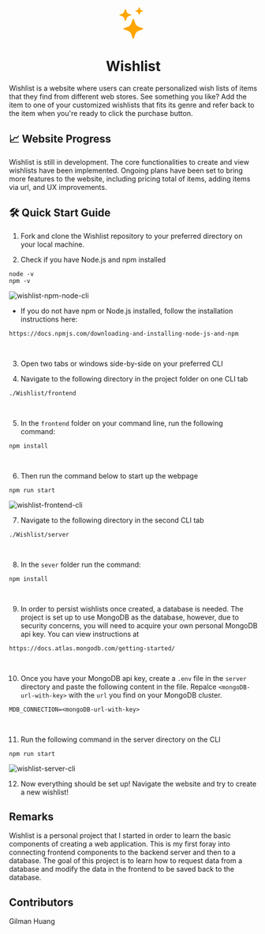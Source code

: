  <p align="center">
 <svg
        xmlns="http://www.w3.org/2000/svg"
        width="64"
        height="64"
        fill="orange"
        className="bi bi-stars"
        viewBox="0 0 16 16">
        <path d="M7.657 6.247c.11-.33.576-.33.686 0l.645 1.937a2.89 2.89 0 0 0 1.829 1.828l1.936.645c.33.11.33.576 0 .686l-1.937.645a2.89 2.89 0 0 0-1.828 1.829l-.645 1.936a.361.361 0 0 1-.686 0l-.645-1.937a2.89 2.89 0 0 0-1.828-1.828l-1.937-.645a.361.361 0 0 1 0-.686l1.937-.645a2.89 2.89 0 0 0 1.828-1.828l.645-1.937zM3.794 1.148a.217.217 0 0 1 .412 0l.387 1.162c.173.518.579.924 1.097 1.097l1.162.387a.217.217 0 0 1 0 .412l-1.162.387A1.734 1.734 0 0 0 4.593 5.69l-.387 1.162a.217.217 0 0 1-.412 0L3.407 5.69A1.734 1.734 0 0 0 2.31 4.593l-1.162-.387a.217.217 0 0 1 0-.412l1.162-.387A1.734 1.734 0 0 0 3.407 2.31l.387-1.162zM10.863.099a.145.145 0 0 1 .274 0l.258.774c.115.346.386.617.732.732l.774.258a.145.145 0 0 1 0 .274l-.774.258a1.156 1.156 0 0 0-.732.732l-.258.774a.145.145 0 0 1-.274 0l-.258-.774a1.156 1.156 0 0 0-.732-.732L9.1 2.137a.145.145 0 0 1 0-.274l.774-.258c.346-.115.617-.386.732-.732L10.863.1z" />
      </svg>
</p>

<h1 align="center"> Wishlist </h1>

Wishlist is a website where users can create personalized wish lists of items that they find from different web stores. See something you like? Add the item to one of your customized wishlists that fits its genre and refer back to the item when you're ready to click the purchase button.

## 📈 Website Progress
Wishlist is still in development. The core functionalities to create and view wishlists have been implemented. Ongoing plans have been set to bring more features to the website, including pricing total of items, adding items via url, and UX improvements.

## 🛠️ Quick Start Guide

1. Fork and clone the Wishlist repository to your preferred directory on your local machine. <br>

2. Check if you have Node.js and npm installed

```
node -v
npm -v
```
![wishlist-npm-node-cli](https://user-images.githubusercontent.com/67421795/137844985-ee3cb100-9b1e-4b69-bc44-987598793c66.png)
<br>

- If you do not have npm or Node.js installed, follow the installation instructions here:

```
https://docs.npmjs.com/downloading-and-installing-node-js-and-npm
``` 
<br>

3. Open two tabs or windows side-by-side on your preferred CLI <br>

4. Navigate to the following directory in the project folder on one CLI tab

```
./Wishlist/frontend
```
<br>

5. In the `frontend` folder on your command line, run the following command:

```
npm install
```
<br>

6. Then run the command below to start up the webpage

```
npm run start
```

![wishlist-frontend-cli](https://user-images.githubusercontent.com/67421795/137844325-262b5025-4688-421a-9fb1-0b0cbc4ac1c6.png)
<br>

7. Navigate to the following directory in the second CLI tab

``` 
./Wishlist/server
```
<br>

8. In the `sever` folder run the command:

```
npm install
```
<br>

9. In order to persist wishlists once created, a database is needed. The project is set up to use MongoDB as the database, however, due to security concerns, you will need to acquire your own personal MongoDB api key. You can view instructions at

```
https://docs.atlas.mongodb.com/getting-started/
```
<br>

10. Once you have your MongoDB api key, create a `.env` file in the `server` directory and paste the following content in the file. Repalce `<mongoDB-url-with-key>` with the `url` you find on your MongoDB cluster.

```
MDB_CONNECTION=<mongoDB-url-with-key>
```
<br>

11. Run the following command in the server directory on the CLI

```
npm run start
```
![wishlist-server-cli](https://user-images.githubusercontent.com/67421795/137844821-660409a0-ff70-4bac-aa8c-40b3e354ab94.png)
<br>

12. Now everything should be set up! Navigate the website and try to create a new wishlist! <br>

## Remarks

Wishlist is a personal project that I started in order to learn the basic components of creating a web application. This is my first foray into connecting frontend components to the backend server and then to a database. The goal of this project is to learn how to request data from a database and modify the data in the frontend to be saved back to the database.

## Contributors

Gilman Huang 
